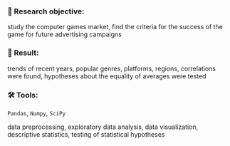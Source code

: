 ### :mag_right:  Research objective:

study the computer games market, find the criteria for the success of the game for future advertising campaigns

### 	:notebook:  Result:

trends of recent years, popular genres, platforms, regions, correlations were found, hypotheses about the equality of averages were tested

### :hammer_and_wrench:  Tools:

`Pandas`, `Numpy`, `SciPy`

data preprocessing, exploratory data analysis, data visualization, descriptive statistics, testing of statistical hypotheses
